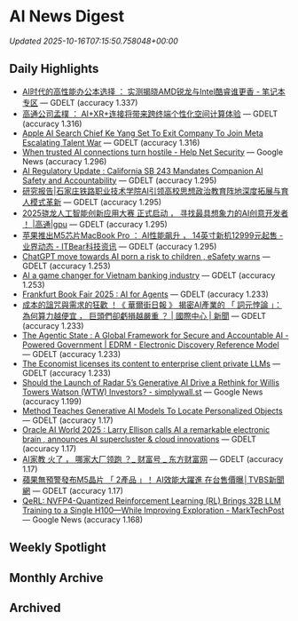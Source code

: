 # AI News Digest

_Updated 2025-10-16T07:15:50.758048+00:00_

## Daily Highlights

- [AI时代的高性能办公本选择 ： 实测揭晓AMD锐龙与Intel酷睿谁更香 - 笔记本专区](./daily/1e94893e6b442a89.md) — GDELT (accuracy 1.337)
- [高通公司孟樸 ： AI+XR+连接将带来跨终端个性化空间计算体验](./daily/931deb56bcc37db9.md) — GDELT (accuracy 1.316)
- [Apple AI Search Chief Ke Yang Set To Exit Company To Join Meta Escalating Talent War](./daily/9fbfacf498cb81fa.md) — GDELT (accuracy 1.316)
- [When trusted AI connections turn hostile - Help Net Security](./daily/e31da1a5ac71ccd4.md) — Google News (accuracy 1.296)
- [AI Regulatory Update : California SB 243 Mandates Companion AI Safety and Accountability](./daily/dceafd1bcb79d980.md) — GDELT (accuracy 1.295)
- [研究报告|石家庄铁路职业技术学院AI引领高校思想政治教育阵地深度拓展与育人模式革新](./daily/398dd953f7280ebf.md) — GDELT (accuracy 1.295)
- [  2025骁龙人工智能创新应用大赛  正式启动 ， 寻找最具想象力的AI创意开发者 ！ |高通|gpu](./daily/3f96b82731034819.md) — GDELT (accuracy 1.295)
- [苹果推出M5芯片MacBook Pro ： AI性能飙升 ， 14英寸新机12999元起售 - 业界动态 - ITBear科技资讯](./daily/e712d0b7fb4233e2.md) — GDELT (accuracy 1.295)
- [ChatGPT move towards AI porn a risk to children , eSafety warns](./daily/11e31f1e19cfa612.md) — GDELT (accuracy 1.253)
- [AI a game changer for Vietnam banking industry](./daily/e179e5ad0b760cdd.md) — GDELT (accuracy 1.253)
- [Frankfurt Book Fair 2025 : AI for Agents](./daily/adf359e274d236cc.md) — GDELT (accuracy 1.233)
- [成本的詛咒與需求的狂歡 ！《 華爾街日報 》 揭密AI產業的 「 詞元悖論 」： 為何算力越便宜 ， 巨頭們卻虧損越嚴重 ？ | 國際中心 | 新聞](./daily/0a4f75a8a9c92333.md) — GDELT (accuracy 1.233)
- [The Agentic State : A Global Framework for Secure and Accountable AI - Powered Government | EDRM - Electronic Discovery Reference Model](./daily/5c96915a6dd881dc.md) — GDELT (accuracy 1.233)
- [The Economist licenses its content to enterprise client private LLMs](./daily/68f40c8b114f8fc8.md) — GDELT (accuracy 1.233)
- [Should the Launch of Radar 5’s Generative AI Drive a Rethink for Willis Towers Watson (WTW) Investors? - simplywall.st](./daily/4400fbc21ba0f7a3.md) — Google News (accuracy 1.199)
- [Method Teaches Generative AI Models To Locate Personalized Objects](./daily/78c9149d36ff58fc.md) — GDELT (accuracy 1.17)
- [Oracle AI World 2025 : Larry Ellison calls AI a  remarkable electronic brain , announces AI supercluster & cloud innovations](./daily/2ff8aac436247142.md) — GDELT (accuracy 1.17)
- [  AI家教  火了 ， 哪家大厂领跑 ？_ 财富号 _ 东方财富网](./daily/1a41fa6e207d73c7.md) — GDELT (accuracy 1.17)
- [蘋果無預警發布M5晶片 「 2產品 」！ AI效能大躍進 在台售價曝│TVBS新聞網](./daily/6745fbbabf0cdacf.md) — GDELT (accuracy 1.17)
- [QeRL: NVFP4-Quantized Reinforcement Learning (RL) Brings 32B LLM Training to a Single H100—While Improving Exploration - MarkTechPost](./daily/559560089eda10d2.md) — Google News (accuracy 1.168)

## Weekly Spotlight


## Monthly Archive


## Archived
